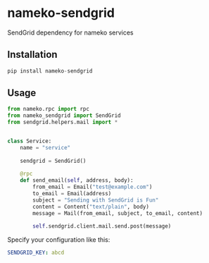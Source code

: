 # nameko-sendgrid
SendGrid dependency for nameko services

## Installation
```python
pip install nameko-sendgrid
```

## Usage
```python
from nameko.rpc import rpc
from nameko_sendgrid import SendGrid
from sendgrid.helpers.mail import *


class Service:
    name = "service"
    
    sendgrid = SendGrid()
    
    @rpc
    def send_email(self, address, body):
        from_email = Email("test@example.com")
        to_email = Email(address)
        subject = "Sending with SendGrid is Fun"
        content = Content("text/plain", body)
        message = Mail(from_email, subject, to_email, content)
        
        self.sendgrid.client.mail.send.post(message)
```

Specify your configuration like this:
```yaml
SENDGRID_KEY: abcd
```
